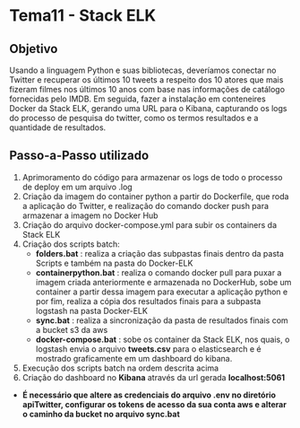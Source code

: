 # Tema11 - Stack ELK

## Objetivo
Usando a linguagem Python e suas bibliotecas, deveríamos conectar no Twitter e recuperar os últimos 10 tweets a respeito dos 10 atores que mais fizeram filmes nos últimos 10 anos com base nas informações de catálogo fornecidas pelo IMDB. Em seguida, fazer a instalação em conteneires Docker da Stack ELK, gerando uma URL para o Kibana, capturando os logs do processo de pesquisa do twitter, como os termos resultados e a quantidade de resultados.

## Passo-a-Passo utilizado
1. Aprimoramento do código para armazenar os logs de todo o processo de deploy em um arquivo .log
2. Criação da imagem do container python a partir do Dockerfile, que roda a aplicação do Twitter, e realização do comando docker push para armazenar a imagem no Docker Hub
3. Criação do arquivo docker-compose.yml para subir os containers da Stack ELK
4. Criação dos scripts batch:
   * **folders.bat** : realiza a criação das subpastas finais dentro da pasta Scripts e também na pasta do Docker-ELK
   * **containerpython.bat** : realiza o comando docker pull para puxar a imagem criada anteriormente e armazenada no DockerHub, sobe um container a partir dessa imagem para executar a aplicação python e por fim, realiza a cópia dos resultados finais para a subpasta logstash na pasta Docker-ELK
   * **sync.bat** : realiza a sincronização da pasta de resultados finais com a bucket s3 da aws
   * **docker-compose.bat** : sobe os container da Stack ELK, nos quais, o logstash envia o arquivo **tweets.csv** para o elasticsearch e é mostrado graficamente em um dashboard do kibana.
5. Execução dos scripts batch na ordem descrita acima
6. Criação do dashboard no **Kibana** através da url gerada **localhost:5061**

* **É necessário que altere as credenciais do arquivo .env no diretório apiTwitter, configurar os tokens de acesso da sua conta aws e alterar o caminho da bucket no arquivo sync.bat** 